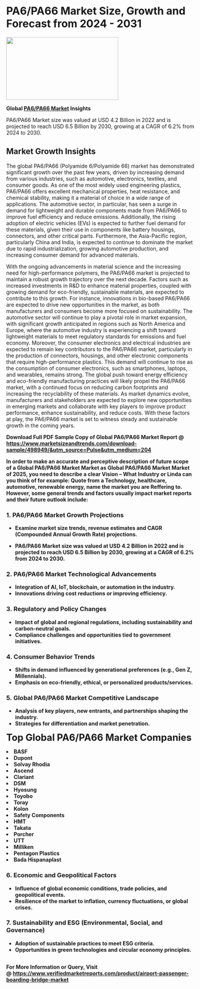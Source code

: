 <H1>PA6/PA66 Market Size, Growth and Forecast from 2024 - 2031</H1><img class="aligncenter size-medium wp-image-584254" src="https://thirdeyenews.in/wp-content/uploads/2024/09/Global-Market-Research-300x168.jpeg" alt="" width="300" height="168" /><p><strong>Global&nbsp;<a href="https://www.marketsizeandtrends.com/download-sample/498949/&amp;utm_source=Pulse&amp;utm_medium=204">PA6/PA66 Market</a> Insights</strong></p><p>PA6/PA66 Market size was valued at USD 4.2 Billion in 2022 and is projected to reach USD 6.5 Billion by 2030, growing at a CAGR of 6.2% from 2024 to 2030.</p><p><h2>Market Growth Insights</h2> <p>The global PA6/PA66 (Polyamide 6/Polyamide 66) market has demonstrated significant growth over the past few years, driven by increasing demand from various industries, such as automotive, electronics, textiles, and consumer goods. As one of the most widely used engineering plastics, PA6/PA66 offers excellent mechanical properties, heat resistance, and chemical stability, making it a material of choice in a wide range of applications. The automotive sector, in particular, has seen a surge in demand for lightweight and durable components made from PA6/PA66 to improve fuel efficiency and reduce emissions. Additionally, the rising adoption of electric vehicles (EVs) is expected to further fuel demand for these materials, given their use in components like battery housings, connectors, and other critical parts. Furthermore, the Asia-Pacific region, particularly China and India, is expected to continue to dominate the market due to rapid industrialization, growing automotive production, and increasing consumer demand for advanced materials.</p> <p><strong></strong></p> <p>With the ongoing advancements in material science and the increasing need for high-performance polymers, the PA6/PA66 market is projected to maintain a robust growth trajectory over the next decade. Factors such as increased investments in R&D to enhance material properties, coupled with growing demand for eco-friendly, sustainable materials, are expected to contribute to this growth. For instance, innovations in bio-based PA6/PA66 are expected to drive new opportunities in the market, as both manufacturers and consumers become more focused on sustainability. The automotive sector will continue to play a pivotal role in market expansion, with significant growth anticipated in regions such as North America and Europe, where the automotive industry is experiencing a shift toward lightweight materials to meet regulatory standards for emissions and fuel economy. Moreover, the consumer electronics and electrical industries are expected to remain key contributors to the PA6/PA66 market, particularly in the production of connectors, housings, and other electronic components that require high-performance plastics. This demand will continue to rise as the consumption of consumer electronics, such as smartphones, laptops, and wearables, remains strong. The global push toward energy efficiency and eco-friendly manufacturing practices will likely propel the PA6/PA66 market, with a continued focus on reducing carbon footprints and increasing the recyclability of these materials. As market dynamics evolve, manufacturers and stakeholders are expected to explore new opportunities in emerging markets and collaborate with key players to improve product performance, enhance sustainability, and reduce costs. With these factors at play, the PA6/PA66 market is set to witness steady and sustainable growth in the coming years.</p> <p><strong></p><p><span class=""><strong>Download Full PDF Sample Copy of Global PA6/PA66 Market Report</strong> @ <a href="https://www.marketsizeandtrends.com/download-sample/498949/&amp;utm_source=Pulse&amp;utm_medium=204" target="_blank">https://www.marketsizeandtrends.com/download-sample/498949/&amp;utm_source=Pulse&amp;utm_medium=204</a></span></p><p>In order to make an accurate and perceptive description of future scope of a Global&nbsp;PA6/PA66 Market Market as Global&nbsp;PA6/PA66 Market Market of 2025, you need to describe a clear Vision &ndash; What Industry or Linda can you think of for example: Quote from a Technology, healthcare, automotive, renewable energy, name the market you are Reffering to. However, some general trends and factors usually impact market reports and their future outlook include:</p><h3>1.&nbsp;<strong>PA6/PA66 Market Growth Projections</strong></h3><ul><li>Examine market size trends, revenue estimates and CAGR (Compounded Annual Growth Rate) projections.</li><li><p>PA6/PA66 Market size was valued at USD 4.2 Billion in 2022 and is projected to reach USD 6.5 Billion by 2030, growing at a CAGR of 6.2% from 2024 to 2030.</p></li></ul><h3>2.&nbsp;<strong>PA6/PA66 Market Technological Advancements</strong></h3><ul><li>Integration of AI, IoT, blockchain, or automation in the industry.</li><li>Innovations driving cost reductions or improving efficiency.</li></ul><h3>3.&nbsp;<strong>Regulatory and Policy Changes</strong></h3><ul><li>Impact of global and regional regulations, including sustainability and carbon-neutral goals.</li><li>Compliance challenges and opportunities tied to government initiatives.</li></ul><h3>4.&nbsp;<strong>Consumer Behavior Trends</strong></h3><ul><li>Shifts in demand influenced by generational preferences (e.g., Gen Z, Millennials).</li><li>Emphasis on eco-friendly, ethical, or personalized products/services.</li></ul><h3>5.&nbsp;<strong>Global PA6/PA66 Market Competitive Landscape</strong></h3><ul><li>Analysis of key players, new entrants, and partnerships shaping the industry.</li><li>Strategies for differentiation and market penetration.</li></ul><p data-pm-slice="1 1 []"><span style="color: inherit; font-family: inherit; font-size: 25px;">Top Global PA6/PA66 Market Companies</span></p><div class="" data-test-id=""><p><li>BASF</li><li> Dupont</li><li> Solvay Rhodia</li><li> Ascend</li><li> Clariant</li><li> DSM</li><li> Hyosung</li><li> Toyobo</li><li> Toray</li><li> Kolon</li><li> Safety Components</li><li> HMT</li><li> Takata</li><li> Porcher</li><li> UTT</li><li> Milliken</li><li> Pentagon Plastics</li><li> Bada Hispanaplast</li></p></div><h3>6.&nbsp;<strong>Economic and Geopolitical Factors</strong></h3><ul><li>Influence of global economic conditions, trade policies, and geopolitical events.</li><li>Resilience of the market to inflation, currency fluctuations, or global crises.</li></ul><h3>7.&nbsp;<strong>Sustainability and ESG (Environmental, Social, and Governance)</strong></h3><ul><li>Adoption of sustainable practices to meet ESG criteria.</li><li>Opportunities in green technologies and circular economy principles.</li></ul><h2><strong style="font-size: 14px;">For More Information or Query, Visit @&nbsp;</strong><a style="background-color: #ffffff; font-size: 14px;" href="https://www.marketsizeandtrends.com/report/pa6-pa66-market/" target="_blank">https://www.verifiedmarketreports.com/product/airport-passenger-boarding-bridge-market</a></h2>
